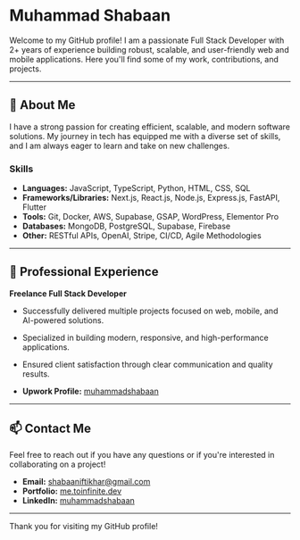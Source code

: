 # Muhammad Shabaan

Welcome to my GitHub profile! I am a passionate Full Stack Developer with 2+ years of experience building robust, scalable, and user-friendly web and mobile applications. Here you'll find some of my work, contributions, and projects.

---

## 📖 About Me

I have a strong passion for creating efficient, scalable, and modern software solutions. My journey in tech has equipped me with a diverse set of skills, and I am always eager to learn and take on new challenges.

### Skills

-   **Languages:** JavaScript, TypeScript, Python, HTML, CSS, SQL
-   **Frameworks/Libraries:** Next.js, React.js, Node.js, Express.js, FastAPI, Flutter
-   **Tools:** Git, Docker, AWS, Supabase, GSAP, WordPress, Elementor Pro
-   **Databases:** MongoDB, PostgreSQL, Supabase, Firebase
-   **Other:** RESTful APIs, OpenAI, Stripe, CI/CD, Agile Methodologies

---

## 💼 Professional Experience

**Freelance Full Stack Developer**

-   Successfully delivered multiple projects focused on web, mobile, and AI-powered solutions.
-   Specialized in building modern, responsive, and high-performance applications.
-   Ensured client satisfaction through clear communication and quality results.

-   **Upwork Profile:** [muhammadshabaan](https://www.upwork.com/freelancers/muhammadshabaan)

---

## 📫 Contact Me

Feel free to reach out if you have any questions or if you're interested in collaborating on a project!

-   **Email:** [shabaaniftikhar@gmail.com](mailto:shabaaniftikhar@gmail.com)
-   **Portfolio:** [me.toinfinite.dev](https://www.me.toinfinite.dev)
-   **LinkedIn:** [muhammadshabaan](https://www.linkedin.com/in/muhammadshabaan)

---

Thank you for visiting my GitHub profile!

